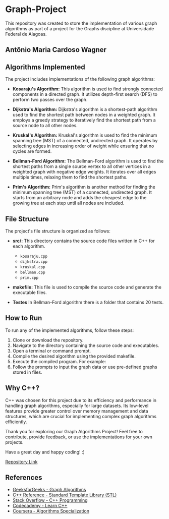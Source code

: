 # Graph-Project

This repository was created to store the implementation of various graph algorithms as part of a project for the Graphs discipline at Universidade Federal de Alagoas.

## Antônio Maria Cardoso Wagner


## Algorithms Implemented

The project includes implementations of the following graph algorithms:

- **Kosaraju's Algorithm:** This algorithm is used to find strongly connected components in a directed graph. It utilizes depth-first search (DFS) to perform two passes over the graph.

- **Dijkstra's Algorithm:** Dijkstra's algorithm is a shortest-path algorithm used to find the shortest path between nodes in a weighted graph. It employs a greedy strategy to iteratively find the shortest path from a source node to all other nodes.

- **Kruskal's Algorithm:** Kruskal's algorithm is used to find the minimum spanning tree (MST) of a connected, undirected graph. It operates by selecting edges in increasing order of weight while ensuring that no cycles are formed.

- **Bellman-Ford Algorithm:** The Bellman-Ford algorithm is used to find the shortest paths from a single source vertex to all other vertices in a weighted graph with negative edge weights. It iterates over all edges multiple times, relaxing them to find the shortest paths.

- **Prim's Algorithm:** Prim's algorithm is another method for finding the minimum spanning tree (MST) of a connected, undirected graph. It starts from an arbitrary node and adds the cheapest edge to the growing tree at each step until all nodes are included.

## File Structure

The project's file structure is organized as follows:

- **src/:** This directory contains the source code files written in C++ for each algorithm.
  - `kosaraju.cpp`
  - `dijkstra.cpp`
  - `kruskal.cpp`
  - `bellman.cpp`
  - `prim.cpp`

- **makefile:** This file is used to compile the source code and generate the executable files.

- **Testes** In Bellman-Ford algorithm there is a folder that contains 20 tests.

## How to Run

To run any of the implemented algorithms, follow these steps:

1. Clone or download the repository.
2. Navigate to the directory containing the source code and executables.
3. Open a terminal or command prompt.
4. Compile the desired algorithm using the provided makefile.
5. Execute the compiled program. For example:
6. Follow the prompts to input the graph data or use pre-defined graphs stored in files.

## Why C++?

C++ was chosen for this project due to its efficiency and performance in handling graph algorithms, especially for large datasets. Its low-level features provide greater control over memory management and data structures, which are crucial for implementing complex graph algorithms efficiently.

Thank you for exploring our Graph Algorithms Project! Feel free to contribute, provide feedback, or use the implementations for your own projects.

Have a great day and happy coding! :)

[Repository Link](https://github.com/AnriaW/Graph_Theory/tree/main)

## References

- [GeeksforGeeks - Graph Algorithms](https://www.geeksforgeeks.org/graph-data-structure-and-algorithms/)
- [C++ Reference - Standard Template Library (STL)](https://en.cppreference.com/w/)
- [Stack Overflow - C++ Programming](https://stackoverflow.com/questions/tagged/c%2b%2b)
- [Codecademy - Learn C++](https://www.codecademy.com/learn/learn-c-plus-plus)
- [Coursera - Algorithms Specialization](https://www.coursera.org/specializations/algorithms)
